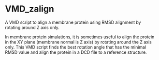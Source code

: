 # VMD_zalign
A VMD script to align a membrane protein using RMSD alignment by rotating around Z axis only.

In membrane protein simulations, it is sometimes useful to align the protein in the XY plane (membrane normal is Z axis) by rotating around the Z axis only. This VMD script finds the best rotation angle that has the minimal RMSD value and align the protein in a DCD file to a reference structure.
